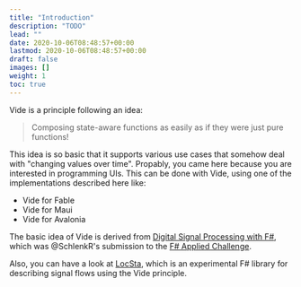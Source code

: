 ```yaml
---
title: "Introduction"
description: "TODO"
lead: ""
date: 2020-10-06T08:48:57+00:00
lastmod: 2020-10-06T08:48:57+00:00
draft: false
images: []
weight: 1
toc: true
---
```


Vide is a principle following an idea:

> Composing state-aware functions as easily as if they were just pure functions!

This idea is so basic that it supports various use cases that somehow deal with "changing values over time". Propably, you came here because you are interested in programming UIs. This can be done with Vide, using one of the implementations described here like:

* Vide for Fable
* Vide for Maui
* Vide for Avalonia

The basic idea of Vide is derived from [Digital Signal Processing with F#](https://github.com/RonaldSchlenker/applied_fsharp_challenge/blob/master/docs/index.md), which was @SchlenkR's submission to the [F# Applied Challenge](https://sergeytihon.com/2019/05/31/f-weekly-22-2019-winners-of-applied-f-challenge/).

Also, you can have a look at [LocSta](https://github.com/fsprojects/LocSta/blob/master/README.md), which is an experimental F# library for describing signal flows using the Vide principle.
